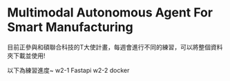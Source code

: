 # Multimodal Autonomous Agent For Smart Manufacturing 

目前正參與和碩聯合科技的T大使計畫，每週會進行不同的練習，可以將整個資料夾下載並使用!

以下為練習進度~
w2-1 Fastapi 
w2-2 docker
